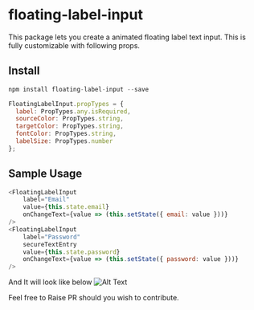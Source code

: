 # floating-label-input

This package lets you create a animated floating label text input. This is fully customizable with following props. 


## Install
```js
npm install floating-label-input --save
```

```js
FloatingLabelInput.propTypes = {
  label: PropTypes.any.isRequired,
  sourceColor: PropTypes.string,
  targetColor: PropTypes.string,
  fontColor: PropTypes.string,
  labelSize: PropTypes.number
};
```

## Sample Usage

```js
<FloatingLabelInput
    label="Email"
    value={this.state.email}
    onChangeText={value => (this.setState({ email: value }))}
/>
<FloatingLabelInput
    label="Password"
    secureTextEntry
    value={this.state.password}
    onChangeText={value => (this.setState({ password: value }))}
/>
```

And It will look like below
![Alt Text](https://github.com/isaaclem/floating-label-input/tree/master/example/documentation.gif)

Feel free to Raise PR should you wish to contribute.

